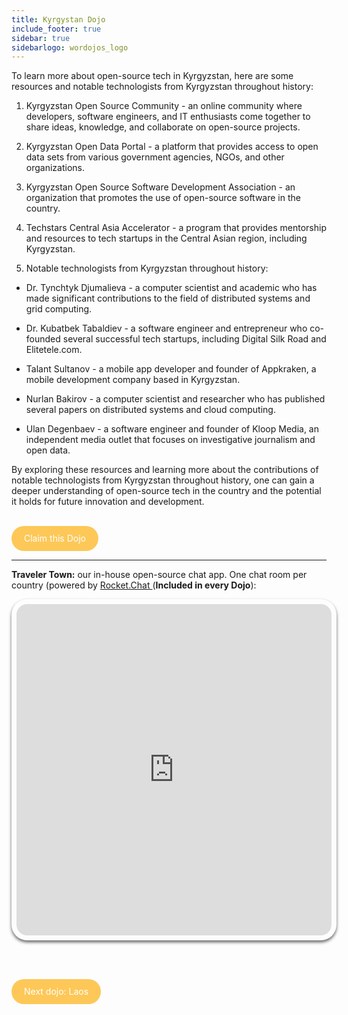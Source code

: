 ```yaml
---
title: Kyrgystan Dojo
include_footer: true
sidebar: true
sidebarlogo: wordojos_logo
---
```


To learn more about open-source tech in Kyrgyzstan, here are some resources and notable technologists from Kyrgyzstan throughout history:

1.  Kyrgyzstan Open Source Community - an online community where developers, software engineers, and IT enthusiasts come together to share ideas, knowledge, and collaborate on open-source projects.
    
2.  Kyrgyzstan Open Data Portal - a platform that provides access to open data sets from various government agencies, NGOs, and other organizations.
    
3.  Kyrgyzstan Open Source Software Development Association - an organization that promotes the use of open-source software in the country.
    
4.  Techstars Central Asia Accelerator - a program that provides mentorship and resources to tech startups in the Central Asian region, including Kyrgyzstan.
    
5.  Notable technologists from Kyrgyzstan throughout history:
    

*   Dr. Tynchtyk Djumalieva - a computer scientist and academic who has made significant contributions to the field of distributed systems and grid computing.
    
*   Dr. Kubatbek Tabaldiev - a software engineer and entrepreneur who co-founded several successful tech startups, including Digital Silk Road and Elitetele.com.
    
*   Talant Sultanov - a mobile app developer and founder of Appkraken, a mobile development company based in Kyrgyzstan.
    
*   Nurlan Bakirov - a computer scientist and researcher who has published several papers on distributed systems and cloud computing.
    
*   Ulan Degenbaev - a software engineer and founder of Kloop Media, an independent media outlet that focuses on investigative journalism and open data.
    

By exploring these resources and learning more about the contributions of notable technologists from Kyrgyzstan throughout history, one can gain a deeper understanding of open-source tech in the country and the potential it holds for future innovation and development.

<br>
<html>
  <head>
    <style>
      .button {
        display: inline-block;
        padding: 20px 20px;
        text-align: center;
        text-decoration: none;
        color: #ffffff;
        background-color: #FDC858;
        border-radius: 33px;
        outline: none;
        line-height:  0%;
      }
    </style>
  </head>
  <body>
    <a class="button" href="https://blog.workdojos.com/Kyrgystan" target="_blank">Claim this Dojo</a>
  </body>
</html>
<br>

---


**Traveler Town:**   our in-house open-source chat app.  One chat room per country (powered by <a href="https://rocket.chat" >Rocket.Chat </a>  (**Included in every Dojo**):  

<iframe src="https://chat.traveler.town/channel/Kyrgystan" style="width: 100%;height: 530px;padding: 8px; box-shadow: 0 3px 5px rgba(0,0,0,.6);border-radius: 25px;overflow: hidden;border: none;" align="middle"></iframe>


<br><br>

<html>
  <head>
    <style>
      .button {
        display: inline-block;
        padding: 20px 20px;
        text-align: center;
        text-decoration: none;
        color: #ffffff;
        background-color: #FDC858;
        border-radius: 33px;
        outline: none;
        line-height:  %;
      }
    </style>
  </head>
  <body>
    <a class="button" href="https://workdojos.com/Laos">Next dojo:  Laos</a>
  </body>
</html>